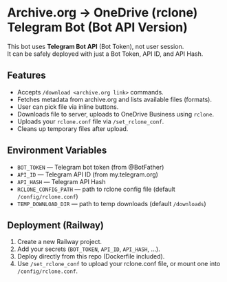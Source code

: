# Archive.org → OneDrive (rclone) Telegram Bot (Bot API Version)

This bot uses **Telegram Bot API** (Bot Token), not user session.  
It can be safely deployed with just a Bot Token, API ID, and API Hash.

## Features
- Accepts `/download <archive.org link>` commands.
- Fetches metadata from archive.org and lists available files (formats).
- User can pick file via inline buttons.
- Downloads file to server, uploads to OneDrive Business using `rclone`.
- Uploads your `rclone.conf` file via `/set_rclone_conf`.
- Cleans up temporary files after upload.

## Environment Variables
- `BOT_TOKEN` — Telegram bot token (from @BotFather)
- `API_ID` — Telegram API ID (from my.telegram.org)
- `API_HASH` — Telegram API Hash
- `RCLONE_CONFIG_PATH` — path to rclone config file (default `/config/rclone.conf`)
- `TEMP_DOWNLOAD_DIR` — path to temp downloads (default `/downloads`)

## Deployment (Railway)
1. Create a new Railway project.
2. Add your secrets (`BOT_TOKEN`, `API_ID`, `API_HASH`, ...).
3. Deploy directly from this repo (Dockerfile included).
4. Use `/set_rclone_conf` to upload your rclone.conf file, or mount one into `/config/rclone.conf`.

